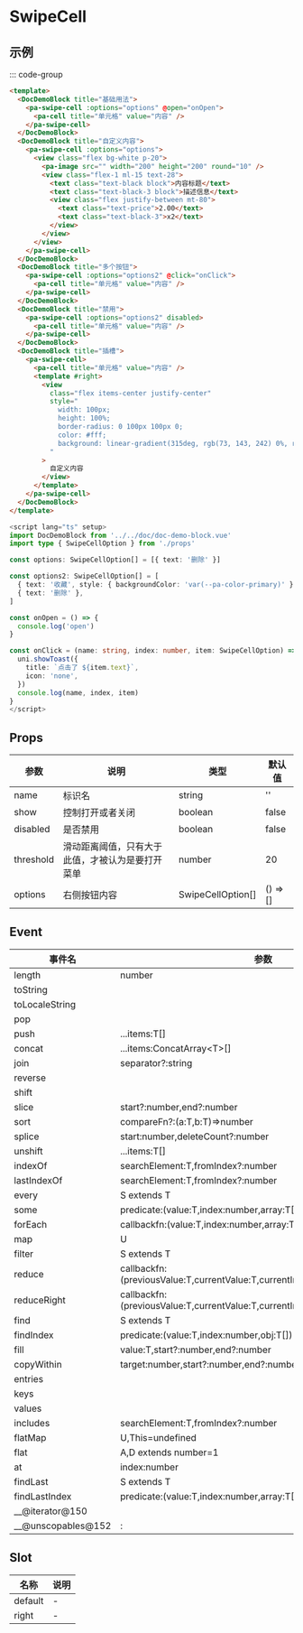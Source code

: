 # SwipeCell

## 示例

<!--codes start-->

::: code-group

```html [template]
<template>
  <DocDemoBlock title="基础用法">
    <pa-swipe-cell :options="options" @open="onOpen">
      <pa-cell title="单元格" value="内容" />
    </pa-swipe-cell>
  </DocDemoBlock>
  <DocDemoBlock title="自定义内容">
    <pa-swipe-cell :options="options">
      <view class="flex bg-white p-20">
        <pa-image src="" width="200" height="200" round="10" />
        <view class="flex-1 ml-15 text-28">
          <text class="text-black block">内容标题</text>
          <text class="text-black-3 block">描述信息</text>
          <view class="flex justify-between mt-80">
            <text class="text-price">2.00</text>
            <text class="text-black-3">x2</text>
          </view>
        </view>
      </view>
    </pa-swipe-cell>
  </DocDemoBlock>
  <DocDemoBlock title="多个按钮">
    <pa-swipe-cell :options="options2" @click="onClick">
      <pa-cell title="单元格" value="内容" />
    </pa-swipe-cell>
  </DocDemoBlock>
  <DocDemoBlock title="禁用">
    <pa-swipe-cell :options="options2" disabled>
      <pa-cell title="单元格" value="内容" />
    </pa-swipe-cell>
  </DocDemoBlock>
  <DocDemoBlock title="插槽">
    <pa-swipe-cell>
      <pa-cell title="单元格" value="内容" />
      <template #right>
        <view
          class="flex items-center justify-center"
          style="
            width: 100px;
            height: 100%;
            border-radius: 0 100px 100px 0;
            color: #fff;
            background: linear-gradient(315deg, rgb(73, 143, 242) 0%, rgb(73, 101, 242) 100%);
          "
        >
          自定义内容
        </view>
      </template>
    </pa-swipe-cell>
  </DocDemoBlock>
</template>
```
```ts [script]
<script lang="ts" setup>
import DocDemoBlock from '../../doc/doc-demo-block.vue'
import type { SwipeCellOption } from './props'

const options: SwipeCellOption[] = [{ text: '删除' }]

const options2: SwipeCellOption[] = [
  { text: '收藏', style: { backgroundColor: 'var(--pa-color-primary)' } },
  { text: '删除' },
]

const onOpen = () => {
  console.log('open')
}

const onClick = (name: string, index: number, item: SwipeCellOption) => {
  uni.showToast({
    title: `点击了 ${item.text}`,
    icon: 'none',
  })
  console.log(name, index, item)
}
</script>
```

<!--codes end-->

## Props

<!--props start-->

| 参数 | 说明 | 类型 | 默认值 |
| --- | ----- | --- | --- |
| name | 标识名 | string |  '' |
| show | 控制打开或者关闭 | boolean |  false |
| disabled | 是否禁用 | boolean |  false |
| threshold | 滑动距离阈值，只有大于此值，才被认为是要打开菜单 | number |  20 |
| options | 右侧按钮内容 | SwipeCellOption[] |  () => [] |

<!--props end-->

## Event

<!--event start-->

| 事件名 | 参数 |
| --- | --- |
| length | number |
| toString |  |
| toLocaleString |  |
| pop |  |
| push | ...items:T[] |
| concat | ...items:ConcatArray\<T\>[] |
| join | separator?:string |
| reverse |  |
| shift |  |
| slice | start?:number,end?:number |
| sort | compareFn?:(a:T,b:T)=\>number |
| splice | start:number,deleteCount?:number |
| unshift | ...items:T[] |
| indexOf | searchElement:T,fromIndex?:number |
| lastIndexOf | searchElement:T,fromIndex?:number |
| every | S extends T |
| some | predicate:(value:T,index:number,array:T[])=\>unknown,thisArg?:any |
| forEach | callbackfn:(value:T,index:number,array:T[])=\>void,thisArg?:any |
| map | U |
| filter | S extends T |
| reduce | callbackfn:(previousValue:T,currentValue:T,currentIndex:number,array:T[])=\>T |
| reduceRight | callbackfn:(previousValue:T,currentValue:T,currentIndex:number,array:T[])=\>T |
| find | S extends T |
| findIndex | predicate:(value:T,index:number,obj:T[])=\>unknown,thisArg?:any |
| fill | value:T,start?:number,end?:number |
| copyWithin | target:number,start?:number,end?:number |
| entries |  |
| keys |  |
| values |  |
| includes | searchElement:T,fromIndex?:number |
| flatMap | U,This=undefined |
| flat | A,D extends number=1 |
| at | index:number |
| findLast | S extends T |
| findLastIndex | predicate:(value:T,index:number,array:T[])=\>unknown,thisArg?:any |
| __@iterator@150 |  |
| __@unscopables@152 | : |

<!--event end-->

## Slot

<!--slot start-->

| 名称 | 说明 |
| --- | --- |
| default | - |
| right | - |

<!--slot end-->

